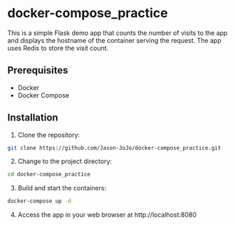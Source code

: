 # docker-compose_practice
This is a simple Flask demo app that counts the number of visits to the app and displays the hostname of the container serving the request. The app uses Redis to store the visit count.

## Prerequisites
- Docker
- Docker Compose
## Installation

1. Clone the repository:

```bash
git clone https://github.com/Jason-JoJo/docker-compose_practice.git
```

2. Change to the project directory:

```bash
cd docker-compose_practice
```

3. Build and start the containers:

```bash
docker-compose up -d
```

4. Access the app in your web browser at http://localhost:8080
